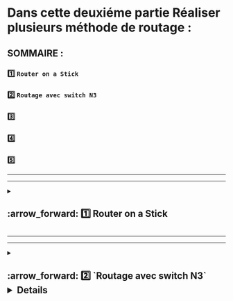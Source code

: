 # Dans cette deuxiéme partie Réaliser plusieurs méthode de routage :


## SOMMAIRE :
### 1️⃣ `Router on a Stick`
### 2️⃣ `Routage avec switch N3`
### 3️⃣
### 4️⃣
### 5️⃣

***
***

 <details>
<summary>
<h2>
:arrow_forward: 1️⃣ Router on a Stick  
</h2>
</summary>

 #### Cette méthode consiste à subdiviser l'interface physique d'un routeur en plusieurs sous interfaces logiques. Cette méthode peut être utilisée quand l'équipement à disposition ne possède pas suffisement d'interfaces physiques pour servir de passerelle par défaut à tous les VLANs de l'infrastructure.

### Préparation du Lab

#### 1.1 ) Nous repartons de la sauvegarde vidéo 18, nettoyage de l'infra:
* Les interfaces Gigabytes des trois switchs sont libérés, nettoyés et éteints.
*Le mode trunk est reconstitué via les ports FastEthernet corespondant
* les PC retrouvent leurs Vlan

#### 1.2) Le test sera réalisé avec un switch 4331( se ne sera pas la solution retenu)

#### 1.3) Configurer le routeur Routeur3

#### Passer l'interface Gigabiteeternet 0/1 en Trunk (sur saiph)
     saiph(config)#interface gigabitEthernet 0/1
     saiph(config-if)#switchport mode trunk
     saiph(config-if)#no switchport access vlan 3000
     saiph(config-if)#no shutdown 

#### 1.4) Créer le routage inter Vlan
#### On réalise ça avec un routeur On a Stick:
     Router#  conf t

#### 1.5) Division de l'interface Gigabiteethernet 0/0/1
     Router(config-if)#interface gigabitEthernet 0/0/1.10

#### 1.6) On lui applique le protocole `iE802.1Q` et on tag le Vlan
      Router(config-subif)#encapsulation dot1Q 10 
   
#### On répéte l'opération pour le Vlan 20,30,40

#### 1.7) Appliquer des adresse IP aux Interfaces créer précédement
      Router(config)#interface gigabitEthernet 0/0/1.10
      Router(config-subif)#ip address 10.10.10.254 255.255.255.0

#### On répéte l'opération pour le Vlan 20,30,40
#### Copie de la config
     Router(config-subif)#do wr

### ⚠️Tout les Vlan doivent être déclarer sur tous les switchs, sinon ça ne fontionne pas!!⚠️
### Si l'on oubli des Vlans en raport avec la division on a stick impossible de se connecter.
### ⚠️Panne possible sur saiph vvlan non déclaré, juste vvlan 10 les autres non donc pas de routage possible......



 
 </details> 


***
***


<details>
<summary>
<h2>
:arrow_forward: 2️⃣ `Routage avec switch N3`<details> 
</h2>
</summary>


#### Ici utilisation d'un switch de niveau 3 afin de réaliser un routage pour notre réseau.

#### Switch utilisé sur cisco 3650 24PS

#### 2.1) Ajouter les modules d'alimentation
![image](https://github.com/user-attachments/assets/4bda0f2e-c3ca-42de-ac29-cb1f2676f545)

#### 2.2) Changer de nom et Sécuriser le switch en éteignant les interfaces GigabitEtehrnet 
         Switch(config)#hostname rigel
         rigel>en
         rigel#conf t
         rigel(config)#interface range gigabitEthernet 1/0/1-24 
         rigel(config-if-range)#shutdown
         rigel(config)#interface range gigabitEthernet 1/1/1-4 
         rigel(config-if-range)#shutdown 

#### 2.3) Activer le routage sur le switch 
        rigel(config)#ip routing


#### 2.4) Création des Vlan
        rigel(config-vlan)#name DIR
        rigel(config-vlan)#ex
        rigel(config)#vlan 20
        rigel(config-vlan)#name FIN
        rigel(config-vlan)#EX
        rigel(config)#VLAN 30
        rigel(config-vlan)#name MARK
        rigel(config-vlan)#ex
        rigel(config)#vlan 40
        rigel(config-vlan)#name PROD
        rigel(config-vlan)#ex

#### 2.5) Donner des adresses au Vlan
        rigel#conf t
        rigel(config)#interface vlan 10
        rigel(config-if)#ip address 10.10.10.254 255.255.255.0
        rigel(config-if)#ex
        rigel(config)#interface vlan 20
        rigel(config-if)#ip address 10.20.20.254 255.255.255.0
        rigel(config-if)#ex
        rigel(config)#interface vlan 30
        rigel(config-if)#ip address 10.30.30.254 255.255.255.0
        rigel(config-if)#ex
        rigel(config)#interface vlan 40
        rigel(config-if)#ip address 10.40.40.254 255.255.255.0
        rigel(config-if)#ex
        rigel(config)#do wr


## CHANGEMENT DES INTERFACES DES SWITCH

### `SAIPH`

#### 2.6) Eteindre et sécuriser interface FastEthernet0/23 et interface FastEthernet0/24

           interface FastEthernet0/23
           switchport access vlan 3000
           switchport mode access
           shutdown
           !
           interface FastEthernet0/24
           switchport access vlan 3000
           switchport mode access
           shutdown


#### 2.7) changer le configuration de interface GigabitEthernet0/1 et interface GigabitEthernet0/2
          interface GigabitEthernet0/1
          switchport access vlan 3000
          switchport mode access
          shutdown
          !
          interface GigabitEthernet0/2
          switchport mode trunk

### ALNILAM

#### 2.8)  Configuration de interface FastEthernet0/24,interface GigabitEthernet0/2
         interface FastEthernet0/24
         switchport access vlan 3000
         switchport mode access
         shutdown

         interface GigabitEthernet0/2
         switchport mode trunk
         !

### AINITAK 

#### 2.9)  Configuration de interface FastEthernet0/23,interface GigabitEthernet0/2

         interface FastEthernet0/23
         switchport access vlan 3000
         switchport mode access
         shutdown

         interface GigabitEthernet0/2
         switchport mode trunk

#### 2.10) Relier le switch N3 avec les switch N2

![image](https://github.com/user-attachments/assets/a90db12a-04e1-4e15-b367-259eb8bce20e)

#### 2.11) Passer les interfaces de Rigel en Trunk
            rigel(config)#interface range gigabitEthernet 1/0/1-3
            rigel(config-if-range)#switchport mode trunk 
            rigel(config-if-range)#no shutdown

##### ⚠️Les differentes machines peuvent communiquer ⚠️

## Création d'un `UP-Link` entre Betelgeuse et Rigel

#### configuration de interface gigabitEthernet 1/0/24

#### 2.12)

### ⚠️SANS CETTE COMMANDE IMPOSSIBLE DE CONFIGURER (no switch port)⚠️
    rigel(config-if)#no switchport    
    rigel(config-if)#ip address 10.0.0.1 255.255.255.252

#### 2.13) Configuration de Betelgeuse
       betelgeuse(config)#interface gigabitEthernet 0/0/1
       betelgeuse(config-if)#no shutdown 
        betelgeuse(config-if)ip address 10.10.0.2 255.255.255.0

### TEST AVEC "INTERNET"

#### INTERNET
#### ADDRESS 8.8.8.8 255.0.0.0
#### Gateway 8.0.0.1 255.0.0.0

#### 2.14) Configuration route Betelgeuse et Rigel

#### `BETELGEUSE`
     betelgeuse(config)#ip route 10.10.10.0 255.255.255.0 10.0.0.1
     betelgeuse(config)#ip route 10.20.20.0 255.255.255.0 10.0.0.1
     betelgeuse(config)#ip route 10.30.30.0 255.255.255.0 10.0.0.1
     betelgeuse(config)#ip route 10.40.40.0 255.255.255.0 10.0.0.1
     betelgeuse(config)#do wr


#### `RIGEL`
     rigel(config)#ip route 8.0.0.0 255.0.0.0 10.0.0.2
     rigel(config)#do wr

### ⚠️ Il est possible de ping depuis Pc1 8.8.8.8

![image](https://github.com/user-attachments/assets/f6aa6ec6-93b9-4019-b96d-ac83ddeb74fa)






























</details>















